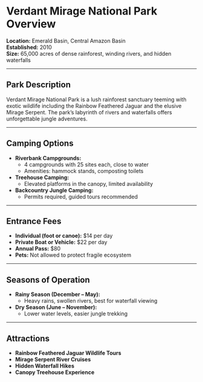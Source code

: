 # Verdant Mirage National Park Overview

**Location:** Emerald Basin, Central Amazon Basin  
**Established:** 2010  
**Size:** 65,000 acres of dense rainforest, winding rivers, and hidden waterfalls

---

## Park Description  
Verdant Mirage National Park is a lush rainforest sanctuary teeming with exotic wildlife including the Rainbow Feathered Jaguar and the elusive Mirage Serpent. The park’s labyrinth of rivers and waterfalls offers unforgettable jungle adventures.

---

## Camping Options  
- **Riverbank Campgrounds:**  
  - 4 campgrounds with 25 sites each, close to water  
  - Amenities: hammock stands, composting toilets  
- **Treehouse Camping:**  
  - Elevated platforms in the canopy, limited availability  
- **Backcountry Jungle Camping:**  
  - Permits required, guided tours recommended  

---

## Entrance Fees  
- **Individual (foot or canoe):** $14 per day  
- **Private Boat or Vehicle:** $22 per day  
- **Annual Pass:** $80  
- **Pets:** Not allowed to protect fragile ecosystem  

---

## Seasons of Operation  
- **Rainy Season (December – May):**  
  - Heavy rains, swollen rivers, best for waterfall viewing  
- **Dry Season (June – November):**  
  - Lower water levels, easier jungle trekking  

---

## Attractions  
- **Rainbow Feathered Jaguar Wildlife Tours**  
- **Mirage Serpent River Cruises**  
- **Hidden Waterfall Hikes**  
- **Canopy Treehouse Experience**  
